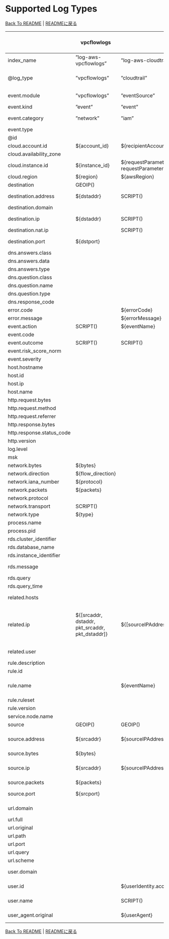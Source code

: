 # Supported Log Types

[Back To README](../README.md) | [READMEに戻る](../README_ja.md)

|                         |                  vpcflowlogs                  |                                                                           cloudtrail                                                                            |          networkfirewall           |                                                                                                                                                                                                 guardduty                                                                                                                                                                                                  |                                                                                                                                                                                                                                                                                      securityhub                                                                                                                                                                                                                                                                                      |             nlb              |                alb                 |           clb            |      s3accesslog      | config-history | config-snapshot |  config-rules  | cloudfront-realtime | cloudfront-standard |           waf           |   route53resolver   |       rds-postgresql       |       rds-mysql-audit        | rds-mysql-general |              rds-mysql-error              | rds-mysql-slowquery | elasticache-redis-slowlog |      msk       |                            opensearch-audit                            |    workspaces-event    |     workspaces-inventory     |                                            directory-service                                            |                                                 fsx-win                                                 |                                              windows-event                                              |   linux-secure   | linux-os-syslog |
|-------------------------|-----------------------------------------------|-----------------------------------------------------------------------------------------------------------------------------------------------------------------|------------------------------------|------------------------------------------------------------------------------------------------------------------------------------------------------------------------------------------------------------------------------------------------------------------------------------------------------------------------------------------------------------------------------------------------------------|---------------------------------------------------------------------------------------------------------------------------------------------------------------------------------------------------------------------------------------------------------------------------------------------------------------------------------------------------------------------------------------------------------------------------------------------------------------------------------------------------------------------------------------------------------------------------------------|------------------------------|------------------------------------|--------------------------|-----------------------|----------------|-----------------|----------------|---------------------|---------------------|-------------------------|---------------------|----------------------------|------------------------------|-------------------|-------------------------------------------|---------------------|---------------------------|----------------|------------------------------------------------------------------------|------------------------|------------------------------|---------------------------------------------------------------------------------------------------------|---------------------------------------------------------------------------------------------------------|---------------------------------------------------------------------------------------------------------|------------------|-----------------|
|index_name               |”log-aws-vpcflowlogs”                          |”log-aws-cloudtrail”                                                                                                                                             |”log-aws-networkfirewall”           |”log-aws-guardduty”                                                                                                                                                                                                                                                                                                                                                                                         |”log-aws-securityhub”                                                                                                                                                                                                                                                                                                                                                                                                                                                                                                                                                                  |”log-aws-elb”                 |”log-aws-elb”                       |”log-aws-elb”             |”log-aws-s3accesslog”  |”log-aws-config”|”log-aws-config” |”log-aws-config”|”log-aws-cloudfront” |”log-aws-cloudfront” |”log-aws-waf”            |”log-aws-r53resolver”|”log-aws-rds-postgresql”    |”log-aws-rds-mysql”           |”log-aws-rds-mysql”|”log-aws-rds-mysql”                        |”log-aws-rds-mysql”  |”log-aws-elasticache”      |”log-aws-msk”   |”log-aws-opensearch”                                                    |”log-aws-workspaces”    |”log-aws-workspaces”          |”log-aws-directory-service”                                                                              |”log-aws-fsx-win”                                                                                        |”log-win-event”                                                                                          |”log-linux-secure”|”log-linux-os”   |
|@log_type                |”vpcflowlogs”                                  |”cloudtrail”                                                                                                                                                     |”networkfirewall”                   |”guardduty”                                                                                                                                                                                                                                                                                                                                                                                                 |”securityhub”                                                                                                                                                                                                                                                                                                                                                                                                                                                                                                                                                                          |”nlb”                         |”alb”                               |”clb”                     |”s3accesslog”          |”config-history”|”config-snapshot”|”config-rules”  |”cloudfront-realtime”|”cloudfront-standard”|”waf”                    |”route53resolver”    |”rds-postgresql”            |”rds-mysql-audit”             |”rds-mysql-general”|”rds-mysql-error”                          |”rds-mysql-slowquery”|”elasticache-redis-slowlog”|”msk”           |”opensearch-audit”                                                      |”workspaces-event”      |”workspaces-inventory”        |”directory-service”                                                                                      |”fsx-win”                                                                                                |”windows-event”                                                                                          |”linux-secure”    |”linux-os-syslog”|
|event.module             |”vpcflowlogs”                                  |”eventSource”                                                                                                                                                    |”event.event_type”                  |”guardduty”                                                                                                                                                                                                                                                                                                                                                                                                 |SCRIPT()                                                                                                                                                                                                                                                                                                                                                                                                                                                                                                                                                                               |”nlb”                         |”alb”                               |”clb”                     |”s3accesslog”          |”config-history”|”config-snapshot”|”config-rules”  |”cloudfront-realtime”|”cloudfront-standard”|”waf”                    |”route53resolver”    |”rds-postgresql”            |”audit”                       |”general”          |”error”                                    |”slowquery”          |”redis-slowlog”            |”msk”           |”opensearch-audit”                                                      |”workspaces-event”      |”workspaces-inventory”        |”Event.System.Channel”                                                                                   |”Event.System.Channel”                                                                                   |”Event.System.Channel”                                                                                   |”linux-secure”    |”linux-os-syslog”|
|event.kind               |”event”                                        |”event”                                                                                                                                                          |SCRIPT()                            |”alert”                                                                                                                                                                                                                                                                                                                                                                                                     |”alert”                                                                                                                                                                                                                                                                                                                                                                                                                                                                                                                                                                                |”event”                       |”event”                             |”event”                   |”event”                |”state”         |”state”          |”alert”         |”event”              |”event”              |”alert”                  |”event”              |                            |                              |                   |                                           |                     |                           |                |”event”                                                                 |”event”                 |”state”                       |”event”                                                                                                  |”event”                                                                                                  |”event”                                                                                                  |”event”           |”event”          |
|event.category           |”network”                                      |”iam”                                                                                                                                                            |”network”                           |SCRIPT()                                                                                                                                                                                                                                                                                                                                                                                                    |SCRIPT()                                                                                                                                                                                                                                                                                                                                                                                                                                                                                                                                                                               |”network”                     |”web”                               |”web”                     |”web”                  |”configuration” |”configuration”  |”configuration” |”web”                |”web”                |”web”                    |”network”            |SCRIPT()                    |”database”                    |”database”         |”database”                                 |”database”           |”database”                 |                |SCRIPT()                                                                |”[authentication, host]”|”[host]”                      |                                                                                                         |                                                                                                         |                                                                                                         |SCRIPT()          |SCRIPT()         |
|event.type               |                                               |                                                                                                                                                                 |                                    |                                                                                                                                                                                                                                                                                                                                                                                                            |                                                                                                                                                                                                                                                                                                                                                                                                                                                                                                                                                                                       |                              |                                    |                          |                       |”info”          |”info”           |”change”        |                     |                     |                         |                     |                            |                              |                   |                                           |                     |                           |                |”[info]”                                                                |”[info]”                |”[info]”                      |                                                                                                         |                                                                                                         |                                                                                                         |                  |                 |
|@id                      |                                               |                                                                                                                                                                 |                                    |                                                                                                                                                                                                                                                                                                                                                                                                            |                                                                                                                                                                                                                                                                                                                                                                                                                                                                                                                                                                                       |                              |                                    |                          |                       |SCRIPT()        |SCRIPT()         |SCRIPT()        |                     |                     |                         |                     |                            |                              |                   |                                           |                     |                           |                |                                                                        |                        |                              |                                                                                                         |                                                                                                         |                                                                                                         |                  |                 |
|cloud.account.id         |${account_id}                                  |${recipientAccountId}                                                                                                                                            |[FromS3Key]                         |[FromS3Key]                                                                                                                                                                                                                                                                                                                                                                                                 |${AwsAccountId}                                                                                                                                                                                                                                                                                                                                                                                                                                                                                                                                                                        |[FromS3Key]                   |[FromS3Key]                         |[FromS3Key]               |[FromS3Key]            |${awsAccountId} |${awsAccountId}  |${awsAccountId} |[FromS3Key]          |[FromS3Key]          |SCRIPT()                 |[FromS3Key]          |[FromS3Key]                 |[FromS3Key]                   |[FromS3Key]        |[FromS3Key]                                |[FromS3Key]          |[FromS3Key]                |[FromS3Key]     |[FromS3Key]                                                             |[FromS3Key]             |[FromS3Key]                   |[FromS3Key]                                                                                              |[FromS3Key]                                                                                              |[FromS3Key]                                                                                              |[FromS3Key]       |[FromS3Key]      |
|cloud.availability_zone  |                                               |                                                                                                                                                                 |${availability_zone}                |                                                                                                                                                                                                                                                                                                                                                                                                            |                                                                                                                                                                                                                                                                                                                                                                                                                                                                                                                                                                                       |                              |                                    |                          |                       |                |                 |                |                     |                     |                         |                     |                            |                              |                   |                                           |                     |                           |                |                                                                        |                        |                              |                                                                                                         |                                                                                                         |                                                                                                         |                  |                 |
|cloud.instance.id        |${instance_id}                                 |${requestParameters.instanceId responseElements.instancesSet.items.0.instanceId requestParameters.DescribeInstanceCreditSpecificationsRequest.InstanceId.content}|                                    |${resource.instanceDetails.instanceId}                                                                                                                                                                                                                                                                                                                                                                      |SCRIPT()                                                                                                                                                                                                                                                                                                                                                                                                                                                                                                                                                                               |                              |                                    |                          |                       |SCRIPT()        |SCRIPT()         |SCRIPT()        |                     |                     |                         |${instance}          |                            |                              |                   |                                           |                     |                           |                |                                                                        |                        |                              |                                                                                                         |                                                                                                         |SCRIPT()                                                                                                 |SCRIPT()          |SCRIPT()         |
|cloud.region             |${region}                                      |${awsRegion}                                                                                                                                                     |[FromS3Key]                         |[FromS3Key]                                                                                                                                                                                                                                                                                                                                                                                                 |${Resources.0.Region}                                                                                                                                                                                                                                                                                                                                                                                                                                                                                                                                                                  |[FromS3Key]                   |[FromS3Key]                         |[FromS3Key]               |SCRIPT()               |${awsRegion}    |${awsRegion}     |${awsRegion}    |”global”             |”global”             |SCRIPT()                 |${region}            |[FromS3Key]                 |[FromS3Key]                   |[FromS3Key]        |[FromS3Key]                                |[FromS3Key]          |[FromS3Key]                |[FromS3Key]     |[FromS3Key]                                                             |[FromS3Key]             |[FromS3Key]                   |[FromS3Key]                                                                                              |[FromS3Key]                                                                                              |[FromS3Key]                                                                                              |[FromS3Key]       |[FromS3Key]      |
|destination              |GEOIP()                                        |                                                                                                                                                                 |GEOIP()                             |GEOIP()                                                                                                                                                                                                                                                                                                                                                                                                     |GEOIP()                                                                                                                                                                                                                                                                                                                                                                                                                                                                                                                                                                                |GEOIP()                       |GEOIP()                             |GEOIP()                   |                       |                |                 |                |                     |                     |                         |                     |                            |                              |                   |                                           |                     |                           |                |                                                                        |                        |                              |GEOIP()                                                                                                  |GEOIP()                                                                                                  |GEOIP()                                                                                                  |                  |                 |
|destination.address      |${dstaddr}                                     |SCRIPT()                                                                                                                                                         |                                    |SCRIPT()                                                                                                                                                                                                                                                                                                                                                                                                    |${ProductFields.aws/guardduty/resource/instanceDetails/networkInterfaces.0_/privateIpAddress ProductFields.aws/guardduty/service/action/networkConnectionAction/localIpDetails/ipAddressV4}                                                                                                                                                                                                                                                                                                                                                                                            |${destination_ip}             |${target_ip}                        |${backend_ip}             |${EndPoint}            |                |                 |                |                     |                     |                         |                     |                            |                              |                   |                                           |                     |                           |                |                                                                        |                        |                              |                                                                                                         |                                                                                                         |                                                                                                         |                  |                 |
|destination.domain       |                                               |                                                                                                                                                                 |                                    |                                                                                                                                                                                                                                                                                                                                                                                                            |                                                                                                                                                                                                                                                                                                                                                                                                                                                                                                                                                                                       |                              |                                    |                          |${EndPoint}            |                |                 |                |                     |                     |                         |                     |                            |                              |                   |                                           |                     |                           |                |                                                                        |                        |                              |                                                                                                         |                                                                                                         |                                                                                                         |                  |                 |
|destination.ip           |${dstaddr}                                     |SCRIPT()                                                                                                                                                         |${event.dest_ip}                    |SCRIPT()                                                                                                                                                                                                                                                                                                                                                                                                    |${ProductFields.aws/guardduty/resource/instanceDetails/networkInterfaces.0_/privateIpAddress ProductFields.aws/guardduty/service/action/networkConnectionAction/localIpDetails/ipAddressV4}                                                                                                                                                                                                                                                                                                                                                                                            |${destination_ip}             |${target_ip}                        |${backend_ip}             |                       |                |                 |                |                     |                     |                         |                     |                            |                              |                   |                                           |                     |                           |                |                                                                        |                        |                              |${Event.EventData.Data.DestAddress}                                                                      |${Event.EventData.Data.DestAddress}                                                                      |${Event.EventData.Data.DestAddress}                                                                      |                  |                 |
|destination.nat.ip       |                                               |SCRIPT()                                                                                                                                                         |                                    |SCRIPT()                                                                                                                                                                                                                                                                                                                                                                                                    |${ProductFields.aws/guardduty/resource/instanceDetails/networkInterfaces.0_/publicIp}                                                                                                                                                                                                                                                                                                                                                                                                                                                                                                  |                              |                                    |                          |                       |                |                 |                |                     |                     |                         |                     |                            |                              |                   |                                           |                     |                           |                |                                                                        |                        |                              |                                                                                                         |                                                                                                         |                                                                                                         |                  |                 |
|destination.port         |${dstport}                                     |                                                                                                                                                                 |${event.dest_port}                  |SCRIPT()                                                                                                                                                                                                                                                                                                                                                                                                    |${ProductFields.aws/guardduty/service/action/portProbeAction/portProbeDetails/localPortDetails.0_/port ProductFields.aws/guardduty/service/action/networkConnectionAction/localPortDetails/port}                                                                                                                                                                                                                                                                                                                                                                                       |${destination_port}           |${target_port}                      |${backend_port}           |                       |                |                 |                |                     |                     |                         |                     |                            |                              |                   |                                           |                     |                           |                |                                                                        |                        |                              |${Event.EventData.Data.DestPort}                                                                         |${Event.EventData.Data.DestPort}                                                                         |${Event.EventData.Data.DestPort}                                                                         |                  |                 |
|dns.answers.class        |                                               |                                                                                                                                                                 |                                    |                                                                                                                                                                                                                                                                                                                                                                                                            |                                                                                                                                                                                                                                                                                                                                                                                                                                                                                                                                                                                       |                              |                                    |                          |                       |                |                 |                |                     |                     |                         |${answers.0.Class}   |                            |                              |                   |                                           |                     |                           |                |                                                                        |                        |                              |                                                                                                         |                                                                                                         |                                                                                                         |                  |                 |
|dns.answers.data         |                                               |                                                                                                                                                                 |                                    |                                                                                                                                                                                                                                                                                                                                                                                                            |                                                                                                                                                                                                                                                                                                                                                                                                                                                                                                                                                                                       |                              |                                    |                          |                       |                |                 |                |                     |                     |                         |SCRIPT()             |                            |                              |                   |                                           |                     |                           |                |                                                                        |                        |                              |                                                                                                         |                                                                                                         |                                                                                                         |                  |                 |
|dns.answers.type         |                                               |                                                                                                                                                                 |                                    |                                                                                                                                                                                                                                                                                                                                                                                                            |                                                                                                                                                                                                                                                                                                                                                                                                                                                                                                                                                                                       |                              |                                    |                          |                       |                |                 |                |                     |                     |                         |${answers.0.Type}    |                            |                              |                   |                                           |                     |                           |                |                                                                        |                        |                              |                                                                                                         |                                                                                                         |                                                                                                         |                  |                 |
|dns.question.class       |                                               |                                                                                                                                                                 |                                    |                                                                                                                                                                                                                                                                                                                                                                                                            |                                                                                                                                                                                                                                                                                                                                                                                                                                                                                                                                                                                       |                              |                                    |                          |                       |                |                 |                |                     |                     |                         |${query_class}       |                            |                              |                   |                                           |                     |                           |                |                                                                        |                        |                              |                                                                                                         |                                                                                                         |                                                                                                         |                  |                 |
|dns.question.name        |                                               |                                                                                                                                                                 |                                    |${service.action.dnsRequestAction.domain}                                                                                                                                                                                                                                                                                                                                                                   |${ProductFields.aws/guardduty/service/action/dnsRequestAction/domain}                                                                                                                                                                                                                                                                                                                                                                                                                                                                                                                  |                              |                                    |                          |                       |                |                 |                |                     |                     |                         |SCRIPT()             |                            |                              |                   |                                           |                     |                           |                |                                                                        |                        |                              |                                                                                                         |                                                                                                         |                                                                                                         |                  |                 |
|dns.question.type        |                                               |                                                                                                                                                                 |                                    |                                                                                                                                                                                                                                                                                                                                                                                                            |                                                                                                                                                                                                                                                                                                                                                                                                                                                                                                                                                                                       |                              |                                    |                          |                       |                |                 |                |                     |                     |                         |${query_type}        |                            |                              |                   |                                           |                     |                           |                |                                                                        |                        |                              |                                                                                                         |                                                                                                         |                                                                                                         |                  |                 |
|dns.response_code        |                                               |                                                                                                                                                                 |                                    |                                                                                                                                                                                                                                                                                                                                                                                                            |                                                                                                                                                                                                                                                                                                                                                                                                                                                                                                                                                                                       |                              |                                    |                          |                       |                |                 |                |                     |                     |                         |${rcode}             |                            |                              |                   |                                           |                     |                           |                |                                                                        |                        |                              |                                                                                                         |                                                                                                         |                                                                                                         |                  |                 |
|error.code               |                                               |${errorCode}                                                                                                                                                     |                                    |                                                                                                                                                                                                                                                                                                                                                                                                            |                                                                                                                                                                                                                                                                                                                                                                                                                                                                                                                                                                                       |                              |                                    |                          |                       |                |                 |                |                     |                     |                         |                     |                            |                              |                   |                                           |                     |                           |                |                                                                        |                        |                              |${Event.System.Status}                                                                                   |${Event.System.Status}                                                                                   |${Event.System.Status}                                                                                   |                  |                 |
|error.message            |                                               |${errorMessage}                                                                                                                                                  |                                    |                                                                                                                                                                                                                                                                                                                                                                                                            |                                                                                                                                                                                                                                                                                                                                                                                                                                                                                                                                                                                       |                              |                                    |                          |                       |                |                 |                |                     |                     |                         |                     |                            |                              |                   |                                           |                     |                           |                |                                                                        |                        |                              |                                                                                                         |                                                                                                         |                                                                                                         |                  |                 |
|event.action             |SCRIPT()                                       |${eventName}                                                                                                                                                     |${event.alert.action}               |                                                                                                                                                                                                                                                                                                                                                                                                            |                                                                                                                                                                                                                                                                                                                                                                                                                                                                                                                                                                                       |                              |                                    |                          |                       |                |                 |                |                     |                     |${action}                |                     |SCRIPT()                    |                              |                   |                                           |                     |                           |                |                                                                        |                        |                              |SCRIPT()                                                                                                 |SCRIPT()                                                                                                 |SCRIPT()                                                                                                 |SCRIPT()          |SCRIPT()         |
|event.code               |                                               |                                                                                                                                                                 |                                    |                                                                                                                                                                                                                                                                                                                                                                                                            |                                                                                                                                                                                                                                                                                                                                                                                                                                                                                                                                                                                       |                              |                                    |                          |                       |                |                 |                |                     |                     |                         |                     |                            |                              |                   |                                           |                     |                           |                |                                                                        |                        |                              |${Event.System.EventID}                                                                                  |${Event.System.EventID}                                                                                  |${Event.System.EventID}                                                                                  |                  |                 |
|event.outcome            |SCRIPT()                                       |SCRIPT()                                                                                                                                                         |                                    |                                                                                                                                                                                                                                                                                                                                                                                                            |                                                                                                                                                                                                                                                                                                                                                                                                                                                                                                                                                                                       |                              |                                    |                          |                       |                |                 |                |                     |                     |                         |                     |SCRIPT()                    |                              |                   |                                           |                     |                           |                |SCRIPT()                                                                |”success”               |                              |SCRIPT()                                                                                                 |SCRIPT()                                                                                                 |SCRIPT()                                                                                                 |SCRIPT()          |SCRIPT()         |
|event.risk_score_norm    |                                               |                                                                                                                                                                 |                                    |                                                                                                                                                                                                                                                                                                                                                                                                            |${Severity.Normalized}                                                                                                                                                                                                                                                                                                                                                                                                                                                                                                                                                                 |                              |                                    |                          |                       |                |                 |                |                     |                     |                         |                     |                            |                              |                   |                                           |                     |                           |                |                                                                        |                        |                              |                                                                                                         |                                                                                                         |                                                                                                         |                  |                 |
|event.severity           |                                               |                                                                                                                                                                 |${event.alert.severity}             |${severity}                                                                                                                                                                                                                                                                                                                                                                                                 |${Severity.Product}                                                                                                                                                                                                                                                                                                                                                                                                                                                                                                                                                                    |                              |                                    |                          |                       |                |                 |                |                     |                     |                         |                     |                            |                              |                   |                                           |                     |                           |                |                                                                        |                        |                              |                                                                                                         |                                                                                                         |                                                                                                         |                  |                 |
|host.hostname            |                                               |                                                                                                                                                                 |                                    |                                                                                                                                                                                                                                                                                                                                                                                                            |                                                                                                                                                                                                                                                                                                                                                                                                                                                                                                                                                                                       |                              |                                    |                          |                       |                |                 |                |                     |                     |                         |                     |                            |                              |                   |                                           |                     |                           |                |                                                                        |                        |${ComputerName}               |                                                                                                         |                                                                                                         |                                                                                                         |${hostname}       |${hostname}      |
|host.id                  |                                               |                                                                                                                                                                 |                                    |                                                                                                                                                                                                                                                                                                                                                                                                            |                                                                                                                                                                                                                                                                                                                                                                                                                                                                                                                                                                                       |                              |                                    |                          |                       |                |                 |                |                     |                     |                         |                     |                            |                              |                   |                                           |                     |                           |                |                                                                        |${workspaceId}          |${WorkspaceId}                |                                                                                                         |                                                                                                         |                                                                                                         |                  |                 |
|host.ip                  |                                               |                                                                                                                                                                 |                                    |                                                                                                                                                                                                                                                                                                                                                                                                            |                                                                                                                                                                                                                                                                                                                                                                                                                                                                                                                                                                                       |                              |                                    |                          |                       |                |                 |                |                     |                     |                         |                     |                            |                              |                   |                                           |                     |                           |                |                                                                        |                        |${IpAddress}                  |                                                                                                         |                                                                                                         |                                                                                                         |                  |                 |
|host.name                |                                               |                                                                                                                                                                 |                                    |                                                                                                                                                                                                                                                                                                                                                                                                            |                                                                                                                                                                                                                                                                                                                                                                                                                                                                                                                                                                                       |                              |                                    |                          |                       |                |                 |                |                     |                     |                         |                     |                            |                              |                   |                                           |                     |                           |                |                                                                        |                        |${ComputerName}               |${Event.System.Computer}                                                                                 |${Event.System.Computer}                                                                                 |${Event.System.Computer}                                                                                 |                  |                 |
|http.request.bytes       |                                               |                                                                                                                                                                 |                                    |                                                                                                                                                                                                                                                                                                                                                                                                            |                                                                                                                                                                                                                                                                                                                                                                                                                                                                                                                                                                                       |${received_bytes}             |${received_bytes}                   |${received_bytes}         |                       |                |                 |                |${cs_bytes}          |${cs_bytes}          |                         |                     |                            |                              |                   |                                           |                     |                           |                |                                                                        |                        |                              |                                                                                                         |                                                                                                         |                                                                                                         |                  |                 |
|http.request.method      |                                               |                                                                                                                                                                 |${event.http.http_method}           |                                                                                                                                                                                                                                                                                                                                                                                                            |                                                                                                                                                                                                                                                                                                                                                                                                                                                                                                                                                                                       |                              |${http_method}                      |${http_method}            |${RequestURI_operation}|                |                 |                |${cs_method}         |${cs_method}         |${httpRequest.httpMethod}|                     |                            |                              |                   |                                           |                     |                           |                |                                                                        |                        |                              |                                                                                                         |                                                                                                         |                                                                                                         |                  |                 |
|http.request.referrer    |                                               |                                                                                                                                                                 |                                    |                                                                                                                                                                                                                                                                                                                                                                                                            |                                                                                                                                                                                                                                                                                                                                                                                                                                                                                                                                                                                       |                              |                                    |                          |${Referrer}            |                |                 |                |${cs_referer}        |${cs_referer}        |SCRIPT()                 |                     |                            |                              |                   |                                           |                     |                           |                |                                                                        |                        |                              |                                                                                                         |                                                                                                         |                                                                                                         |                  |                 |
|http.response.bytes      |                                               |                                                                                                                                                                 |                                    |                                                                                                                                                                                                                                                                                                                                                                                                            |                                                                                                                                                                                                                                                                                                                                                                                                                                                                                                                                                                                       |${sent_bytes}                 |${sent_bytes}                       |${sent_bytes}             |${BytesSent}           |                |                 |                |${sc_bytes}          |${sc_bytes}          |                         |                     |                            |                              |                   |                                           |                     |                           |                |                                                                        |                        |                              |                                                                                                         |                                                                                                         |                                                                                                         |                  |                 |
|http.response.status_code|                                               |                                                                                                                                                                 |                                    |                                                                                                                                                                                                                                                                                                                                                                                                            |                                                                                                                                                                                                                                                                                                                                                                                                                                                                                                                                                                                       |                              |${elb_status_code}                  |${elb_status_code}        |${HTTPstatus}          |                |                 |                |${sc_status}         |${sc_status}         |                         |                     |                            |                              |                   |                                           |                     |                           |                |                                                                        |                        |                              |                                                                                                         |                                                                                                         |                                                                                                         |                  |                 |
|http.version             |                                               |                                                                                                                                                                 |                                    |                                                                                                                                                                                                                                                                                                                                                                                                            |                                                                                                                                                                                                                                                                                                                                                                                                                                                                                                                                                                                       |                              |${http_version}                     |${http_version}           |                       |                |                 |                |SCRIPT()             |SCRIPT()             |SCRIPT()                 |                     |                            |                              |                   |                                           |                     |                           |                |                                                                        |                        |                              |                                                                                                         |                                                                                                         |                                                                                                         |                  |                 |
|log.level                |                                               |                                                                                                                                                                 |                                    |                                                                                                                                                                                                                                                                                                                                                                                                            |                                                                                                                                                                                                                                                                                                                                                                                                                                                                                                                                                                                       |                              |                                    |                          |                       |                |                 |                |                     |                     |                         |                     |${postgresql_log_level}     |                              |                   |${mysql_log_level}                         |                     |                           |${msk_log_level}|                                                                        |                        |                              |                                                                                                         |                                                                                                         |                                                                                                         |                  |                 |
|msk                      |                                               |                                                                                                                                                                 |                                    |                                                                                                                                                                                                                                                                                                                                                                                                            |                                                                                                                                                                                                                                                                                                                                                                                                                                                                                                                                                                                       |                              |                                    |                          |                       |                |                 |                |                     |                     |                         |                     |                            |                              |                   |                                           |                     |                           |SCRIPT()        |                                                                        |                        |                              |                                                                                                         |                                                                                                         |                                                                                                         |                  |                 |
|network.bytes            |${bytes}                                       |                                                                                                                                                                 |${event.netflow.bytes}              |                                                                                                                                                                                                                                                                                                                                                                                                            |                                                                                                                                                                                                                                                                                                                                                                                                                                                                                                                                                                                       |                              |                                    |                          |                       |                |                 |                |                     |                     |                         |                     |                            |                              |                   |                                           |                     |                           |                |                                                                        |                        |                              |                                                                                                         |                                                                                                         |                                                                                                         |                  |                 |
|network.direction        |${flow_direction}                              |                                                                                                                                                                 |                                    |SCRIPT()                                                                                                                                                                                                                                                                                                                                                                                                    |                                                                                                                                                                                                                                                                                                                                                                                                                                                                                                                                                                                       |                              |                                    |                          |                       |                |                 |                |                     |                     |                         |                     |                            |                              |                   |                                           |                     |                           |                |                                                                        |                        |                              |                                                                                                         |                                                                                                         |                                                                                                         |                  |                 |
|network.iana_number      |${protocol}                                    |                                                                                                                                                                 |                                    |                                                                                                                                                                                                                                                                                                                                                                                                            |                                                                                                                                                                                                                                                                                                                                                                                                                                                                                                                                                                                       |                              |                                    |                          |                       |                |                 |                |                     |                     |                         |                     |                            |                              |                   |                                           |                     |                           |                |                                                                        |                        |                              |                                                                                                         |                                                                                                         |                                                                                                         |                  |                 |
|network.packets          |${packets}                                     |                                                                                                                                                                 |${event.netflow.pkts}               |                                                                                                                                                                                                                                                                                                                                                                                                            |                                                                                                                                                                                                                                                                                                                                                                                                                                                                                                                                                                                       |                              |                                    |                          |                       |                |                 |                |                     |                     |                         |                     |                            |                              |                   |                                           |                     |                           |                |                                                                        |                        |                              |                                                                                                         |                                                                                                         |                                                                                                         |                  |                 |
|network.protocol         |                                               |                                                                                                                                                                 |${event.app_proto}                  |                                                                                                                                                                                                                                                                                                                                                                                                            |                                                                                                                                                                                                                                                                                                                                                                                                                                                                                                                                                                                       |                              |                                    |                          |                       |                |                 |                |                     |                     |                         |                     |                            |                              |                   |                                           |                     |                           |                |                                                                        |                        |                              |                                                                                                         |                                                                                                         |                                                                                                         |                  |                 |
|network.transport        |SCRIPT()                                       |                                                                                                                                                                 |SCRIPT()                            |                                                                                                                                                                                                                                                                                                                                                                                                            |                                                                                                                                                                                                                                                                                                                                                                                                                                                                                                                                                                                       |                              |                                    |                          |                       |                |                 |                |                     |                     |                         |                     |                            |                              |                   |                                           |                     |                           |                |                                                                        |                        |                              |                                                                                                         |                                                                                                         |                                                                                                         |                  |                 |
|network.type             |${type}                                        |                                                                                                                                                                 |                                    |                                                                                                                                                                                                                                                                                                                                                                                                            |                                                                                                                                                                                                                                                                                                                                                                                                                                                                                                                                                                                       |                              |                                    |                          |                       |                |                 |                |                     |                     |                         |                     |                            |                              |                   |                                           |                     |                           |                |                                                                        |                        |                              |                                                                                                         |                                                                                                         |                                                                                                         |                  |                 |
|process.name             |                                               |                                                                                                                                                                 |                                    |                                                                                                                                                                                                                                                                                                                                                                                                            |                                                                                                                                                                                                                                                                                                                                                                                                                                                                                                                                                                                       |                              |                                    |                          |                       |                |                 |                |                     |                     |                         |                     |                            |                              |                   |                                           |                     |                           |                |                                                                        |                        |                              |                                                                                                         |                                                                                                         |                                                                                                         |${proc}           |${proc}          |
|process.pid              |                                               |                                                                                                                                                                 |                                    |                                                                                                                                                                                                                                                                                                                                                                                                            |                                                                                                                                                                                                                                                                                                                                                                                                                                                                                                                                                                                       |                              |                                    |                          |                       |                |                 |                |                     |                     |                         |                     |${postgresql_pid}           |                              |                   |                                           |                     |                           |                |                                                                        |                        |                              |                                                                                                         |                                                                                                         |                                                                                                         |${pid}            |${pid}           |
|rds.cluster_identifier   |                                               |                                                                                                                                                                 |                                    |                                                                                                                                                                                                                                                                                                                                                                                                            |                                                                                                                                                                                                                                                                                                                                                                                                                                                                                                                                                                                       |                              |                                    |                          |                       |                |                 |                |                     |                     |                         |                     |SCRIPT()                    |                              |                   |                                           |SCRIPT()             |                           |                |                                                                        |                        |                              |                                                                                                         |                                                                                                         |                                                                                                         |                  |                 |
|rds.database_name        |                                               |                                                                                                                                                                 |                                    |                                                                                                                                                                                                                                                                                                                                                                                                            |                                                                                                                                                                                                                                                                                                                                                                                                                                                                                                                                                                                       |                              |                                    |                          |                       |                |                 |                |                     |                     |                         |                     |${postgresql_database}      |${mysql_database}             |                   |                                           |                     |                           |                |                                                                        |                        |                              |                                                                                                         |                                                                                                         |                                                                                                         |                  |                 |
|rds.instance_identifier  |                                               |                                                                                                                                                                 |                                    |                                                                                                                                                                                                                                                                                                                                                                                                            |                                                                                                                                                                                                                                                                                                                                                                                                                                                                                                                                                                                       |                              |                                    |                          |                       |                |                 |                |                     |                     |                         |                     |SCRIPT()                    |                              |                   |                                           |SCRIPT()             |                           |                |                                                                        |                        |                              |                                                                                                         |                                                                                                         |                                                                                                         |                  |                 |
|rds.message              |                                               |                                                                                                                                                                 |                                    |                                                                                                                                                                                                                                                                                                                                                                                                            |                                                                                                                                                                                                                                                                                                                                                                                                                                                                                                                                                                                       |                              |                                    |                          |                       |                |                 |                |                     |                     |                         |                     |${postgresql_message}       |                              |                   |${mysql_message mysql_server_audit_message}|                     |                           |                |                                                                        |                        |                              |                                                                                                         |                                                                                                         |                                                                                                         |                  |                 |
|rds.query                |                                               |                                                                                                                                                                 |                                    |                                                                                                                                                                                                                                                                                                                                                                                                            |                                                                                                                                                                                                                                                                                                                                                                                                                                                                                                                                                                                       |                              |                                    |                          |                       |                |                 |                |                     |                     |                         |                     |SCRIPT()                    |SCRIPT()                      |SCRIPT()           |SCRIPT()                                   |SCRIPT()             |                           |                |                                                                        |                        |                              |                                                                                                         |                                                                                                         |                                                                                                         |                  |                 |
|rds.query_time           |                                               |                                                                                                                                                                 |                                    |                                                                                                                                                                                                                                                                                                                                                                                                            |                                                                                                                                                                                                                                                                                                                                                                                                                                                                                                                                                                                       |                              |                                    |                          |                       |                |                 |                |                     |                     |                         |                     |SCRIPT()                    |                              |                   |                                           |${mysql_query_time}  |                           |                |                                                                        |                        |                              |                                                                                                         |                                                                                                         |                                                                                                         |                  |                 |
|related.hosts            |                                               |                                                                                                                                                                 |                                    |                                                                                                                                                                                                                                                                                                                                                                                                            |                                                                                                                                                                                                                                                                                                                                                                                                                                                                                                                                                                                       |                              |                                    |                          |                       |SCRIPT()        |SCRIPT()         |SCRIPT()        |                     |                     |                         |                     |                            |                              |                   |                                           |                     |                           |                |${[audit_rest_request_headers.Host]}                                    |${[workspaceId]}        |${[ComputerName, WorkspaceId]}|                                                                                                         |                                                                                                         |                                                                                                         |SCRIPT()          |SCRIPT()         |
|related.ip               |${[srcaddr, dstaddr, pkt_srcaddr, pkt_dstaddr]}|${[sourceIPAddress]}                                                                                                                                             |${[event.dest_ip, event.src_ip]}    |${[resource.instanceDetails.networkInterfaces.0.privateIpAddress, service.action.networkConnectionAction.localIpDetails.ipAddressV4, resource.instanceDetails.networkInterfaces.0.publicIp, service.action.awsApiCallAction.remoteIpDetails.ipAddressV4, service.action.networkConnectionAction.remoteIpDetails.ipAddressV4, service.action.portProbeAction.portProbeDetails.0.remoteIpDetails.ipAddressV4]}|${[ProductFields.aws/guardduty/resource/instanceDetails/networkInterfaces.0_/privateIpAddress, ProductFields.aws/guardduty/service/action/networkConnectionAction/localIpDetails/ipAddressV4, ProductFields.aws/guardduty/resource/instanceDetails/networkInterfaces.0_/publicIp, ProductFields.aws/guardduty/service/action/awsApiCallAction/remoteIpDetails/ipAddressV4, ProductFields.aws/guardduty/service/action/networkConnectionAction/remoteIpDetails/ipAddressV4, ProductFields.aws/guardduty/service/action/portProbeAction/portProbeDetails.0_/remoteIpDetails/ipAddressV4]}|${[client_ip, destination_ip]}|${[target_ip, client_ip, http_host]}|${[backend_ip, client_ip]}|${[RemoteIP]}          |SCRIPT()        |SCRIPT()         |SCRIPT()        |${[c_ip]}            |${[c_ip]}            |${[httpRequest.clientIp]}|${[srcaddr]}         |${postgresql_source_address}|${[mysql_host]}               |                   |                                           |${[mysql_source_ip]} |SCRIPT()                   |                |${[audit_request_remote_address, audit_rest_request_headers.Host]}      |${[clientIpAddress]}    |${[IpAddress]}                |${[Event.EventData.Data.DestAddress, Event.EventData.Data.IpAddress, Event.EventData.Data.SourceAddress]}|${[Event.EventData.Data.DestAddress, Event.EventData.Data.IpAddress, Event.EventData.Data.SourceAddress]}|${[Event.EventData.Data.DestAddress, Event.EventData.Data.IpAddress, Event.EventData.Data.SourceAddress]}|SCRIPT()          |SCRIPT()         |
|related.user             |                                               |                                                                                                                                                                 |                                    |${[resource.accessKeyDetails.userName]}                                                                                                                                                                                                                                                                                                                                                                     |                                                                                                                                                                                                                                                                                                                                                                                                                                                                                                                                                                                       |                              |                                    |                          |                       |SCRIPT()        |SCRIPT()         |SCRIPT()        |                     |                     |                         |                     |                            |${[mysql_username, rds.query]}|                   |                                           |${[mysql_username]}  |                           |                |${[audit_request_effective_user, audit_request_initiating_user]}        |                        |${[UserName]}                 |${[Event.EventData.Data.SubjectUserName, Event.EventData.Data.TargetUserName]}                           |${[Event.EventData.Data.SubjectUserName, Event.EventData.Data.TargetUserName]}                           |${[Event.EventData.Data.SubjectUserName, Event.EventData.Data.TargetUserName]}                           |SCRIPT()          |SCRIPT()         |
|rule.description         |                                               |                                                                                                                                                                 |                                    |${title}                                                                                                                                                                                                                                                                                                                                                                                                    |${Description}                                                                                                                                                                                                                                                                                                                                                                                                                                                                                                                                                                         |                              |                                    |                          |                       |                |                 |                |                     |                     |                         |                     |                            |                              |                   |                                           |                     |                           |                |                                                                        |                        |                              |                                                                                                         |                                                                                                         |                                                                                                         |                  |                 |
|rule.id                  |                                               |                                                                                                                                                                 |${event.alert.signature_id}         |                                                                                                                                                                                                                                                                                                                                                                                                            |                                                                                                                                                                                                                                                                                                                                                                                                                                                                                                                                                                                       |                              |                                    |                          |                       |                |                 |                |                     |                     |                         |                     |                            |                              |                   |                                           |                     |                           |                |                                                                        |                        |                              |                                                                                                         |                                                                                                         |                                                                                                         |                  |                 |
|rule.name                |                                               |${eventName}                                                                                                                                                     |${event.alert.signature}            |${type}                                                                                                                                                                                                                                                                                                                                                                                                     |${Types}                                                                                                                                                                                                                                                                                                                                                                                                                                                                                                                                                                               |                              |                                    |                          |                       |                |                 |                |                     |                     |${terminatingRuleId}     |                     |                            |                              |                   |                                           |                     |                           |                |${audit_transport_request_type audit_rest_request_method audit_category}|                        |                              |                                                                                                         |                                                                                                         |                                                                                                         |                  |                 |
|rule.ruleset             |                                               |                                                                                                                                                                 |                                    |                                                                                                                                                                                                                                                                                                                                                                                                            |                                                                                                                                                                                                                                                                                                                                                                                                                                                                                                                                                                                       |                              |                                    |                          |                       |                |                 |                |                     |                     |SCRIPT()                 |                     |                            |                              |                   |                                           |                     |                           |                |                                                                        |                        |                              |                                                                                                         |                                                                                                         |                                                                                                         |                  |                 |
|rule.version             |                                               |                                                                                                                                                                 |${event.alert.rev}                  |                                                                                                                                                                                                                                                                                                                                                                                                            |                                                                                                                                                                                                                                                                                                                                                                                                                                                                                                                                                                                       |                              |                                    |                          |                       |                |                 |                |                     |                     |                         |                     |                            |                              |                   |                                           |                     |                           |                |                                                                        |                        |                              |                                                                                                         |                                                                                                         |                                                                                                         |                  |                 |
|service.node.name        |                                               |                                                                                                                                                                 |${firewall_name}                    |                                                                                                                                                                                                                                                                                                                                                                                                            |                                                                                                                                                                                                                                                                                                                                                                                                                                                                                                                                                                                       |                              |                                    |                          |                       |                |                 |                |                     |                     |                         |                     |                            |                              |                   |                                           |                     |                           |                |                                                                        |                        |                              |                                                                                                         |                                                                                                         |                                                                                                         |                  |                 |
|source                   |GEOIP()                                        |GEOIP()                                                                                                                                                          |GEOIP()                             |GEOIP()                                                                                                                                                                                                                                                                                                                                                                                                     |GEOIP()                                                                                                                                                                                                                                                                                                                                                                                                                                                                                                                                                                                |GEOIP()                       |GEOIP()                             |GEOIP()                   |GEOIP()                |                |                 |                |GEOIP()              |GEOIP()              |GEOIP()                  |                     |                            |                              |                   |                                           |                     |                           |                |GEOIP()                                                                 |GEOIP()                 |                              |GEOIP()                                                                                                  |GEOIP()                                                                                                  |GEOIP()                                                                                                  |GEOIP()           |GEOIP()          |
|source.address           |${srcaddr}                                     |${sourceIPAddress}                                                                                                                                               |                                    |SCRIPT()                                                                                                                                                                                                                                                                                                                                                                                                    |${ProductFields.aws/guardduty/service/action/awsApiCallAction/remoteIpDetails/ipAddressV4 ProductFields.aws/guardduty/service/action/networkConnectionAction/remoteIpDetails/ipAddressV4 ProductFields.aws/guardduty/service/action/portProbeAction/portProbeDetails.0_/remoteIpDetails/ipAddressV4}                                                                                                                                                                                                                                                                                   |${client_ip}                  |${client_ip}                        |${client_ip}              |${RemoteIP}            |                |                 |                |${c_ip}              |${c_ip}              |${httpRequest.clientIp}  |${srcaddr}           |${postgresql_source_address}|${mysql_host}                 |                   |                                           |                     |                           |                |                                                                        |                        |                              |                                                                                                         |                                                                                                         |                                                                                                         |                  |                 |
|source.bytes             |${bytes}                                       |                                                                                                                                                                 |${event.netflow.bytes}              |                                                                                                                                                                                                                                                                                                                                                                                                            |                                                                                                                                                                                                                                                                                                                                                                                                                                                                                                                                                                                       |                              |                                    |                          |                       |                |                 |                |                     |                     |                         |                     |                            |                              |                   |                                           |                     |                           |                |                                                                        |                        |                              |                                                                                                         |                                                                                                         |                                                                                                         |                  |                 |
|source.ip                |${srcaddr}                                     |${sourceIPAddress}                                                                                                                                               |${event.src_ip}                     |SCRIPT()                                                                                                                                                                                                                                                                                                                                                                                                    |${ProductFields.aws/guardduty/service/action/awsApiCallAction/remoteIpDetails/ipAddressV4 ProductFields.aws/guardduty/service/action/networkConnectionAction/remoteIpDetails/ipAddressV4 ProductFields.aws/guardduty/service/action/portProbeAction/portProbeDetails.0_/remoteIpDetails/ipAddressV4}                                                                                                                                                                                                                                                                                   |${client_ip}                  |${client_ip}                        |${client_ip}              |${RemoteIP}            |                |                 |                |${c_ip}              |${c_ip}              |${httpRequest.clientIp}  |${srcaddr}           |${postgresql_source_address}|${mysql_host}                 |                   |                                           |${mysql_source_ip}   |SCRIPT()                   |                |${audit_request_remote_address}                                         |${clientIpAddress}      |                              |${Event.EventData.Data.IpAddress Event.EventData.Data.SourceAddress}                                     |${Event.EventData.Data.IpAddress Event.EventData.Data.SourceAddress}                                     |${Event.EventData.Data.IpAddress Event.EventData.Data.SourceAddress}                                     |SCRIPT()          |SCRIPT()         |
|source.packets           |${packets}                                     |                                                                                                                                                                 |${event.netflow.pkts}               |                                                                                                                                                                                                                                                                                                                                                                                                            |                                                                                                                                                                                                                                                                                                                                                                                                                                                                                                                                                                                       |                              |                                    |                          |                       |                |                 |                |                     |                     |                         |                     |                            |                              |                   |                                           |                     |                           |                |                                                                        |                        |                              |                                                                                                         |                                                                                                         |                                                                                                         |                  |                 |
|source.port              |${srcport}                                     |                                                                                                                                                                 |${event.src_port}                   |SCRIPT()                                                                                                                                                                                                                                                                                                                                                                                                    |${ProductFields.aws/guardduty/service/action/networkConnectionAction/remotePortDetails/port}                                                                                                                                                                                                                                                                                                                                                                                                                                                                                           |${client_port}                |${client_port}                      |${client_port}            |                       |                |                 |                |${c_port}            |${c_port}            |                         |${srcport}           |${postgresql_source_port}   |                              |                   |                                           |                     |SCRIPT()                   |                |                                                                        |                        |                              |${Event.EventData.Data.IpPort Event.EventData.Data.SourcePort}                                           |${Event.EventData.Data.IpPort Event.EventData.Data.SourcePort}                                           |${Event.EventData.Data.IpPort Event.EventData.Data.SourcePort}                                           |SCRIPT()          |SCRIPT()         |
|url.domain               |                                               |                                                                                                                                                                 |${event.http.hostname event.tls.sni}|                                                                                                                                                                                                                                                                                                                                                                                                            |                                                                                                                                                                                                                                                                                                                                                                                                                                                                                                                                                                                       |${domain_name}                |${http_host}                        |${http_host}              |${EndPoint}            |                |                 |                |${cs_host}           |${x_host_header}     |                         |                     |                            |                              |                   |                                           |                     |                           |                |                                                                        |                        |                              |                                                                                                         |                                                                                                         |                                                                                                         |                  |                 |
|url.full                 |                                               |                                                                                                                                                                 |                                    |                                                                                                                                                                                                                                                                                                                                                                                                            |                                                                                                                                                                                                                                                                                                                                                                                                                                                                                                                                                                                       |                              |SCRIPT()                            |SCRIPT()                  |                       |                |                 |                |SCRIPT()             |SCRIPT()             |                         |                     |                            |                              |                   |                                           |                     |                           |                |                                                                        |                        |                              |                                                                                                         |                                                                                                         |                                                                                                         |                  |                 |
|url.original             |                                               |                                                                                                                                                                 |                                    |                                                                                                                                                                                                                                                                                                                                                                                                            |                                                                                                                                                                                                                                                                                                                                                                                                                                                                                                                                                                                       |                              |                                    |                          |${RequestURI_key}      |                |                 |                |                     |                     |                         |                     |                            |                              |                   |                                           |                     |                           |                |                                                                        |                        |                              |                                                                                                         |                                                                                                         |                                                                                                         |                  |                 |
|url.path                 |                                               |                                                                                                                                                                 |                                    |                                                                                                                                                                                                                                                                                                                                                                                                            |                                                                                                                                                                                                                                                                                                                                                                                                                                                                                                                                                                                       |                              |${http_path}                        |${http_path}              |                       |                |                 |                |SCRIPT()             |${cs_uri_stem}       |${httpRequest.uri}       |                     |                            |                              |                   |                                           |                     |                           |                |                                                                        |                        |                              |                                                                                                         |                                                                                                         |                                                                                                         |                  |                 |
|url.port                 |                                               |                                                                                                                                                                 |                                    |                                                                                                                                                                                                                                                                                                                                                                                                            |                                                                                                                                                                                                                                                                                                                                                                                                                                                                                                                                                                                       |${destination_port}           |${http_port}                        |${http_port}              |                       |                |                 |                |                     |                     |                         |                     |                            |                              |                   |                                           |                     |                           |                |                                                                        |                        |                              |                                                                                                         |                                                                                                         |                                                                                                         |                  |                 |
|url.query                |                                               |                                                                                                                                                                 |                                    |                                                                                                                                                                                                                                                                                                                                                                                                            |                                                                                                                                                                                                                                                                                                                                                                                                                                                                                                                                                                                       |                              |${http_query}                       |${http_query}             |                       |                |                 |                |${cs_uri_query}      |${cs_uri_query}      |${httpRequest.args}      |                     |                            |                              |                   |                                           |                     |                           |                |                                                                        |                        |                              |                                                                                                         |                                                                                                         |                                                                                                         |                  |                 |
|url.scheme               |                                               |                                                                                                                                                                 |                                    |                                                                                                                                                                                                                                                                                                                                                                                                            |                                                                                                                                                                                                                                                                                                                                                                                                                                                                                                                                                                                       |                              |${http_protocol}                    |${http_protocol}          |                       |                |                 |                |${cs_protocol}       |${cs_protocol}       |                         |                     |                            |                              |                   |                                           |                     |                           |                |                                                                        |                        |                              |                                                                                                         |                                                                                                         |                                                                                                         |                  |                 |
|user.domain              |                                               |                                                                                                                                                                 |                                    |                                                                                                                                                                                                                                                                                                                                                                                                            |                                                                                                                                                                                                                                                                                                                                                                                                                                                                                                                                                                                       |                              |                                    |                          |                       |                |                 |                |                     |                     |                         |                     |                            |                              |                   |                                           |                     |                           |                |                                                                        |                        |                              |${Event.EventData.Data.SubjectDomainName Event.EventData.Data.TargetDomainName}                          |${Event.EventData.Data.SubjectDomainName Event.EventData.Data.TargetDomainName}                          |${Event.EventData.Data.SubjectDomainName Event.EventData.Data.TargetDomainName}                          |                  |                 |
|user.id                  |                                               |${userIdentity.accessKeyId}                                                                                                                                      |                                    |${resource.accessKeyDetails.accessKeyId}                                                                                                                                                                                                                                                                                                                                                                    |SCRIPT()                                                                                                                                                                                                                                                                                                                                                                                                                                                                                                                                                                               |                              |                                    |                          |                       |                |                 |                |                     |                     |                         |                     |                            |                              |                   |                                           |                     |                           |                |                                                                        |                        |${UserName}                   |${Event.EventData.Data.SubjectUserSid Event.EventData.Data.TargetUserSid}                                |${Event.EventData.Data.SubjectUserSid Event.EventData.Data.TargetUserSid}                                |${Event.EventData.Data.SubjectUserSid Event.EventData.Data.TargetUserSid}                                |SCRIPT()          |SCRIPT()         |
|user.name                |                                               |SCRIPT()                                                                                                                                                         |                                    |${resource.accessKeyDetails.userName}                                                                                                                                                                                                                                                                                                                                                                       |SCRIPT()                                                                                                                                                                                                                                                                                                                                                                                                                                                                                                                                                                               |                              |                                    |                          |SCRIPT()               |                |                 |                |                     |                     |                         |                     |${postgresql_user}          |${mysql_username rds.query}   |                   |                                           |${mysql_username}    |                           |                |${audit_request_effective_user, audit_request_initiating_user}          |                        |${UserName}                   |${Event.EventData.Data.SubjectUserName Event.EventData.Data.TargetUserName}                              |${Event.EventData.Data.SubjectUserName Event.EventData.Data.TargetUserName}                              |${Event.EventData.Data.SubjectUserName Event.EventData.Data.TargetUserName}                              |SCRIPT()          |SCRIPT()         |
|user_agent.original      |                                               |${userAgent}                                                                                                                                                     |${event.http.http_user_agent}       |                                                                                                                                                                                                                                                                                                                                                                                                            |                                                                                                                                                                                                                                                                                                                                                                                                                                                                                                                                                                                       |                              |${useragent}                        |${useragent}              |${UserAgent}           |                |                 |                |SCRIPT()             |SCRIPT()             |SCRIPT()                 |                     |                            |                              |                   |                                           |                     |                           |                |${audit_rest_request_headers.User-Agent}                                |                        |                              |                                                                                                         |                                                                                                         |                                                                                                         |                  |                 |

[Back To README](../README.md) | [READMEに戻る](../README_ja.md)
